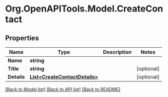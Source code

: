 # Org.OpenAPITools.Model.CreateContact
## Properties

Name | Type | Description | Notes
------------ | ------------- | ------------- | -------------
**Name** | **string** |  | 
**Title** | **string** |  | [optional] 
**Details** | [**List&lt;CreateContactDetails&gt;**](CreateContactDetails.md) |  | [optional] 

[[Back to Model list]](../README.md#documentation-for-models) [[Back to API list]](../README.md#documentation-for-api-endpoints) [[Back to README]](../README.md)

